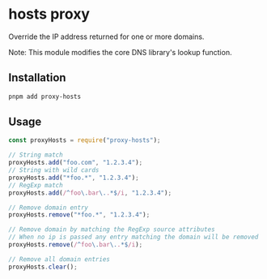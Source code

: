 # hosts proxy

Override the IP address returned for one or more domains.

Note: This module modifies the core DNS library's lookup function.

## Installation

```bash
pnpm add proxy-hosts
```

## Usage

```javascript
const proxyHosts = require("proxy-hosts");

// String match
proxyHosts.add("foo.com", "1.2.3.4");
// String with wild cards
proxyHosts.add("*foo.*", "1.2.3.4");
// RegExp match
proxyHosts.add(/^foo\.bar\..*$/i, "1.2.3.4");

// Remove domain entry
proxyHosts.remove("*foo.*", "1.2.3.4");

// Remove domain by matching the RegExp source attributes
// When no ip is passed any entry matching the domain will be removed
proxyHosts.remove(/^foo\.bar\..*$/i);

// Remove all domain entries
proxyHosts.clear();
```
